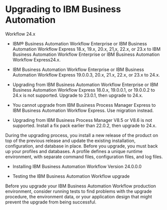 # Upgrading to IBM Business Automation
Workflow 24.x

- IBM® Business Automation Workflow
Enterprise or
IBM Business Automation Workflow
Express 18.x, 19.x,
20.x, 21,x, 22.x, or 23.x to IBM Business Automation Workflow
Enterprise or IBM Business Automation Workflow
Express24.x.
- IBM Business Automation Workflow
Enterprise or
IBM Business Automation Workflow
Express 19.0.0.3,
20.x, 21.x, 22.x, or 23.x to 24.x.

- Upgrading from IBM Business Automation Workflow
Enterprise or IBM Business Automation Workflow
Express 18.0.x, 19.0.0.1, or
19.0.0.2 to 24.x is
not supported. Upgrade to 23.0.1, then upgrade to 24.x.
- You cannot upgrade from IBM Business Process Manager
Express to IBM Business Automation Workflow
Express. Use migration
instead.
- Upgrading from IBM Business Process Manager
 V8.5 or V8.6 is not
supported. Install a fix pack earlier than 22.0.2, then upgrade to 24.x.

During the upgrading process, you install a new release of the product on top of the previous
release and update the existing installation, configuration, and database in place. Before you
upgrade, you must back up your profiles and databases. A profile defines a unique runtime
environment, with separate command files, configuration files, and log files.

- Installing IBM Business Automation Workflow Version 24.0.0.0

- Testing the IBM Business Automation Workflow upgrade

Before you upgrade your IBM Business Automation Workflow production environment, consider running tests to find problems with the upgrade procedure, the environment data, or your application design that might prevent the upgrade from being successful.